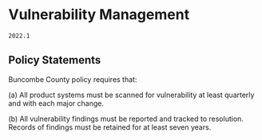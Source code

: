 # Vulnerability Management

`2022.1`

## Policy Statements

Buncombe County policy requires that:

(a) All product systems must be scanned for vulnerability at least quarterly and
with each major change.

(b) All vulnerability findings must be reported and tracked to resolution.
Records of findings must be retained for at least seven years.